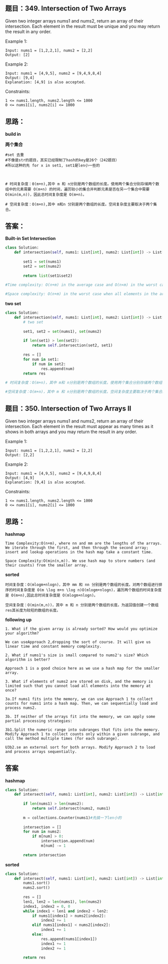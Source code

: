 ## 题目：349. Intersection of Two Arrays 
Given two integer arrays nums1 and nums2, return an array of their intersection. Each element in the result must be unique and you may return the result in any order.

Example 1:
```
Input: nums1 = [1,2,2,1], nums2 = [2,2]
Output: [2]
```
Example 2:
```
Input: nums1 = [4,9,5], nums2 = [9,4,9,8,4]
Output: [9,4]
Explanation: [4,9] is also accepted.
``` 

Constraints:
```
1 <= nums1.length, nums2.length <= 1000
0 <= nums1[i], nums2[i] <= 1000
```
## 思路：
**build in**

**两个集合**
```
#set 去重
#不像是str的题目，其实已经限制了hash的key是26个（242题目）
#所以这种的先 for x in set1, set1是len小一些的



# 时间复杂度：0(m+n),其中 m 和 n分别是两个数组的长度。使用两个集合分别存储两个数组中的元素需要 O(m+n) 的时间，遍历较小的集合并判断元素是否在另一个集合中需要 
O(min(m,n))，因此总时间复杂度是 O(m+n)。

# 空间复杂度：O(m+n),其中 m和n 分别是两个数组的长度。空间复杂度主要取决于两个集合。
```



## 答案：
**Built-in Set Intersection**
```python
class Solution:
    def intersection(self, nums1: List[int], nums2: List[int]) -> List[int]:
        
        set1 = set(nums1)
        set2 = set(nums2)
        
        return list(set1&set2)
        
#Time complexity: O(n+m) in the average case and O(n×m) in the worst case when load factor is high enough.

#Space complexity: O(n+m) in the worst case when all elements in the arrays are different.


```

**two set**
```python
class Solution:
    def intersection(self, nums1: List[int], nums2: List[int]) -> List[int]:        
        # two set
           
        set1, set2 = set(nums1), set(nums2)
        
        if len(set1) > len(set2):
            return self.intersection(set2, set1)
 
        res = []
        for num in set1:
            if num in set2:
                res.append(num)
        return res
        
# 时间复杂度：O(m+n)，其中 m和 n分别是两个数组的长度。使用两个集合分别存储两个数组中的元素需要O(m+n) 的时间，遍历较小的集合并判断元素是否在另一个集合中需要 O(min(m,n)) 的时间，因此总时间复杂度是 O(m+n)。

#空间复杂度：O(m+n)，其中 m 和 n分别是两个数组的长度。空间复杂度主要取决于两个集合。

```

## 题目：350. Intersection of Two Arrays II
Given two integer arrays nums1 and nums2, return an array of their intersection. Each element in the result must appear as many times as it shows in both arrays and you may return the result in any order.

 

Example 1:
```
Input: nums1 = [1,2,2,1], nums2 = [2,2]
Output: [2,2]
```
Example 2:
```
Input: nums1 = [4,9,5], nums2 = [9,4,9,8,4]
Output: [4,9]
Explanation: [9,4] is also accepted.
```

Constraints:
```
1 <= nums1.length, nums2.length <= 1000
0 <= nums1[i], nums2[i] <= 1000
```
## 思路：
**hashmap**
```
Time Complexity:O(n+m), where nn and mm are the lengths of the arrays. We iterate through the first, and then through the second array; insert and lookup operations in the hash map take a constant time.

Space Complexity:O(min(n,m)). We use hash map to store numbers (and their counts) from the smaller array.
```

**sorted**
```
时间复杂度：O(mlogm+nlogn)，其中 mm 和 nn 分别是两个数组的长度。对两个数组进行排序的时间复杂度是 O(m \log m+n \log n)O(mlogm+nlogn)，遍历两个数组的时间复杂度是 O(m+n),因此总时间复杂度是 O(mlogm+nlogn)。

空间复杂度：O(min(m,n))，其中 m 和 n 分别是两个数组的长度。为返回值创建一个数组 res其长度为较短的数组的长度。
```

**following up**
```
1. What if the given array is already sorted? How would you optimize your algorithm?

We can useApproach 2,dropping the sort of course. It will give us linear time and constant memory complexity.

2. What if nums1's size is small compared to nums2's size? Which algorithm is better?

Approach 1 is a good choice here as we use a hash map for the smaller array.

3. What if elements of nums2 are stored on disk, and the memory is limited such that you cannot load all elements into the memory at once?

3a.If nums1 fits into the memory, we can use Approach 1 to collect counts for nums1 into a hash map. Then, we can sequentially load and process nums2.

3b. If neither of the arrays fit into the memory, we can apply some partial processing strategies:

3b1.Split the numeric range into subranges that fits into the memory. Modify Approach 1 to collect counts only within a given subrange, and call the method multiple times (for each subrange).

U3b2.se an external sort for both arrays. Modify Approach 2 to load and process arrays sequentially.
```

## 答案
**hashmap**
```python
class Solution:
    def intersect(self, nums1: List[int], nums2: List[int]) -> List[int]:
    
        if len(nums1) > len(nums2):
            return self.intersect(nums2, nums1)
        
        m = collections.Counter(nums1)#先搞一下len小的
       
        intersection = []
        for num in nums2:
            if m[num] > 0:
                intersection.append(num)
                m[num] -= 1
                
        return intersection


```

**sorted**
```python
class Solution:
    def intersect(self, nums1: List[int], nums2: List[int]) -> List[int]:
        nums1.sort()
        nums2.sort()
        
        res = []
        len1, len2 = len(nums1), len(nums2)
        index1, index2 = 0, 0
        while index1 < len1 and index2 < len2:
            if nums1[index1] > nums2[index2]:
                index2 += 1
            elif nums1[index1] < nums2[index2]:
                index1 += 1
            else:
                res.append(nums1[index1])
                index1 += 1
                index2 += 1
        
        return res

```
